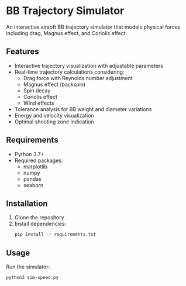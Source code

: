 # BB Trajectory Simulator

An interactive airsoft BB trajectory simulator that models physical forces including drag, Magnus effect, and Coriolis effect.

## Features

- Interactive trajectory visualization with adjustable parameters
- Real-time trajectory calculations considering:
  - Drag force with Reynolds number adjustment
  - Magnus effect (backspin)
  - Spin decay
  - Coriolis effect
  - Wind effects
- Tolerance analysis for BB weight and diameter variations
- Energy and velocity visualization
- Optimal shooting zone indication

## Requirements

- Python 3.7+
- Required packages:
  - matplotlib
  - numpy
  - pandas
  - seaborn

## Installation

1. Clone the repository
2. Install dependencies:
   ```bash
   pip install -r requirements.txt
   ```

## Usage

Run the simulator:

   ```bash
   python3 sim-speed.py
   ```